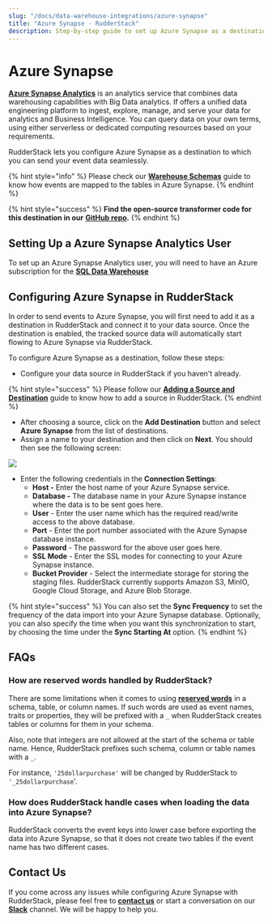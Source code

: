 ```yaml
---
slug: "/docs/data-warehouse-integrations/azure-synapse"
title: "Azure Synapse - RudderStack"
description: Step-by-step guide to set up Azure Synapse as a destination in RudderStack.
---
```


# Azure Synapse

[**Azure Synapse Analytics**](https://azure.microsoft.com/en-in/services/synapse-analytics/) is an analytics service that combines data warehousing capabilities with Big Data analytics. If offers a unified data engineering platform to ingest, explore, manage, and serve your data for analytics and Business Intelligence. You can query data on your own terms, using either serverless or dedicated computing resources based on your requirements.

RudderStack lets you configure Azure Synapse as a destination to which you can send your event data seamlessly.

{% hint style="info" %}
Please check our [**Warehouse Schemas**](https://docs.rudderstack.com/data-warehouse-integration-guides/warehouse-schemas) guide to know how events are mapped to the tables in Azure Synapse.
{% endhint %}

{% hint style="success" %}
**Find the open-source transformer code for this destination in our** [**GitHub repo**](https://github.com/rudderlabs/rudder-transformer/tree/master/v0/destinations/azure_synapse)**.**
{% endhint %}

## Setting Up a Azure Synapse Analytics User

To set up an Azure Synapse Analytics user, you will need to have an Azure subscription for the [**SQL Data Warehouse**](https://docs.microsoft.com/en-us/azure/synapse-analytics/sql-data-warehouse/create-data-warehouse-portal)

## Configuring Azure Synapse in RudderStack

In order to send events to Azure Synapse, you will first need to add it as a destination in RudderStack and connect it to your data source. Once the destination is enabled, the tracked source data will automatically start flowing to Azure Synapse via RudderStack.

To configure Azure Synapse as a destination, follow these steps:

- Configure your data source in RudderStack if you haven't already.

{% hint style="success" %}
Please follow our [**Adding a Source and Destination**](https://docs.rudderstack.com/how-to-guides/adding-source-and-destination-rudderstack) guide to know how to add a source in RudderStack.
{% endhint %}

- After choosing a source, click on the **Add Destination** button and select **Azure Synapse** from the list of destinations.
- Assign a name to your destination and then click on **Next**. You should then see the following screen:

![](../.gitbook/assets/azure-synapse-connection.png)

- Enter the following credentials in the **Connection Settings**:
  - **Host -** Enter the host name of your Azure Synapse service.
  - **Database -** The database name in your Azure Synapse instance where the data is to be sent goes here.
  - **User** - Enter the user name which has the required read/write access to the above database.
  - **Port** - Enter the port number associated with the Azure Synapse database instance.
  - **Password** - The password for the above user goes here.
  - **SSL Mode** - Enter the SSL modes for connecting to your Azure Synapse instance.
  - **Bucket Provider** - Select the intermediate storage for storing the staging files. RudderStack currently supports Amazon S3, MinIO, Google Cloud Storage, and Azure Blob Storage.

{% hint style="success" %}
You can also set the **Sync Frequency** to set the frequency of the data import into your Azure Synapse database. Optionally, you can also specify the time when you want this synchronization to start, by choosing the time under the **Sync Starting At** option.
{% endhint %}

## FAQs

### **How are reserved words handled by RudderStack?**

There are some limitations when it comes to using [**reserved words**](https://docs.microsoft.com/en-us/sql/t-sql/language-elements/reserved-keywords-transact-sql?view=sql-server-ver15) in a schema, table, or column names. If such words are used as event names, traits or properties, they will be prefixed with a `_` when RudderStack creates tables or columns for them in your schema.

Also, note that integers are not allowed at the start of the schema or table name. Hence, RudderStack prefixes such schema, column or table names with a `_`.

For instance, `'25dollarpurchase'` will be changed by RudderStack to `'_25dollarpurchase`'.

### How does RudderStack handle cases when loading the data into Azure Synapse?

RudderStack converts the event keys into lower case before exporting the data into Azure Synapse, so that it does not create two tables if the event name has two different cases.

## Contact Us

If you come across any issues while configuring Azure Synapse with RudderStack, please feel free to [**contact us**](mailto:%20docs@rudderstack.com) or start a conversation on our [**Slack**](https://resources.rudderstack.com/join-rudderstack-slack) channel. We will be happy to help you.
